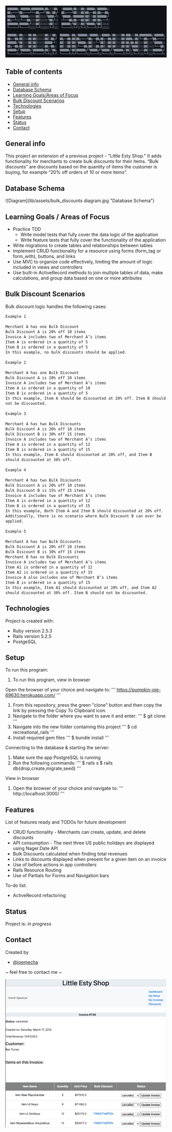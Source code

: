 ![Title](lib/assets/bulk_discounts_title.jpg)

## Table of contents
* [General info](#general-info)
* [Database Schema](#database-schema)
* [Learning Goals/Areas of Focus](#learning-goals)
* [Bulk Discount Scenarios](#bulk-discount-scenarios)
* [Technologies](#technologies)
* [Setup](#setup)
* [Features](#features)
* [Status](#status)
* [Contact](#contact)

## General info
This project an extension of a previous project - "Little Esty Shop." It adds functionality for merchants to create bulk discounts for their items. “Bulk discounts” are discounts based on the quantity of items the customer is buying, for example “20% off orders of 10 or more items”.

## Database Schema
![Diagram](lib/assets/bulk_discounts diagram.jpg "Database Schema")

## Learning Goals / Areas of Focus
* Practice TDD
   * Write model tests that fully cover the data logic of the application
   * Write feature tests that fully cover the functionality of the application
* Write migrations to create tables and relationships between tables
* Implement CRUD functionality for a resource using forms (form_tag or form_with), buttons, and links
* Use MVC to organize code effectively, limiting the amount of logic included in views and controllers
* Use built-in ActiveRecord methods to join multiple tables of data, make calculations, and group data based on one or more attributes

## Bulk Discount Scenarios
Bulk discount logic handles the following cases:
```
Example 1

Merchant A has one Bulk Discount
Bulk Discount A is 20% off 10 items
Invoice A includes two of Merchant A’s items
Item A is ordered in a quantity of 5
Item B is ordered in a quantity of 5
In this example, no bulk discounts should be applied.

Example 2

Merchant A has one Bulk Discount
Bulk Discount A is 20% off 10 items
Invoice A includes two of Merchant A’s items
Item A is ordered in a quantity of 10
Item B is ordered in a quantity of 5
In this example, Item A should be discounted at 20% off. Item B should not be discounted.

Example 3

Merchant A has two Bulk Discounts
Bulk Discount A is 20% off 10 items
Bulk Discount B is 30% off 15 items
Invoice A includes two of Merchant A’s items
Item A is ordered in a quantity of 12
Item B is ordered in a quantity of 15
In this example, Item A should discounted at 20% off, and Item B should discounted at 30% off.

Example 4

Merchant A has two Bulk Discounts
Bulk Discount A is 20% off 10 items
Bulk Discount B is 15% off 15 items
Invoice A includes two of Merchant A’s items
Item A is ordered in a quantity of 12
Item B is ordered in a quantity of 15
In this example, Both Item A and Item B should discounted at 20% off. Additionally, there is no scenario where Bulk Discount B can ever be applied.

Example 5

Merchant A has two Bulk Discounts
Bulk Discount A is 20% off 10 items
Bulk Discount B is 30% off 15 items
Merchant B has no Bulk Discounts
Invoice A includes two of Merchant A’s items
Item A1 is ordered in a quantity of 12
Item A2 is ordered in a quantity of 15
Invoice A also includes one of Merchant B’s items
Item B is ordered in a quantity of 15
In this example, Item A1 should discounted at 20% off, and Item A2 should discounted at 30% off. Item B should not be discounted.
```

## Technologies
Project is created with:
* Ruby version 2.5.3
* Rails version 5.2.5
* PostgeSQL

## Setup
To run this program:

1. To run this program, view in browser

Open the browser of your choice and navigate to:
'''
https://pumpkin-pie-69630.herokuapp.com/
'''

1. From this repository, press the green "clone" button and then copy the link
   by pressing the Copy To Clipboard icon.
1. Navigate to the folder where you want to save it and enter:
    '''
    $ git clone <copied link>
   '''
1. Navigate into the new folder containing this project
   '''
   $ cd recreational_rails
   '''
1. Install required gem files
   '''
   $ bundle install
   '''

Connecting to the database & starting the server:

1. Make sure the app PostgreSQL is running
1. Run the following commands:
   '''
   $ rails s
   $ rails db{drop,create,migrate,seed}
   '''

View in browser
1. Open the browser of your choice and navigate to:
   '''
   http://localhost:3000/
   '''

## Features
List of features ready and TODOs for future development
* CRUD functionality - Merchants can create, update, and delete discounts
* API consumption - The next three US public holidays are displayed using
  Nager.Date API
* Bulk Discounts calculated when finding total revenues
* Links to discounts displayed when present for a given item on an invoice
* Use of before actions in app controllers
* Rails Resource Routing
* Use of Partials for Forms and Navigation bars

To-do list:
* ActiveRecord refactoring

## Status
Project is: _in progress_

## Contact
Created by
* [@joemecha](https://github.com/joemecha)

~ feel free to contact me ~

![Screenshot](lib/assets/invoice_page.jpg "Merchant Invoice Page Screenshot")
